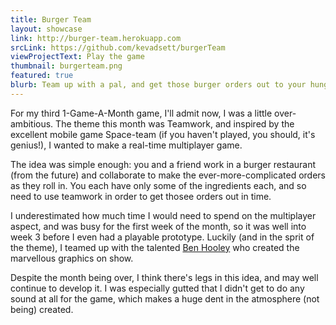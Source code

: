 ```yaml
---
title: Burger Team
layout: showcase
link: http://burger-team.herokuapp.com
srcLink: https://github.com/kevadsett/burgerTeam
viewProjectText: Play the game
thumbnail: burgerteam.png
featured: true
blurb: Team up with a pal, and get those burger orders out to your hungry customers.
---
```


For my third 1-Game-A-Month game, I'll admit now, I was a little over-ambitious. The theme this month was Teamwork, and inspired by the excellent mobile game Space-team (if you haven't played, you should, it's genius!), I wanted to make a real-time multiplayer game. 

The idea was simple enough: you and a friend work in a burger restaurant (from the future) and collaborate to make the ever-more-complicated orders as they roll in. You each have only some of the ingredients each, and so need to use teamwork in order to get thosee orders out in time.

I underestimated how much time I would need to spend on the multiplayer aspect, and was busy for the first week of the month, so it was well into week 3 before I even had a playable prototype. Luckily (and in the sprit of the theme), I teamed up with the talented [Ben Hooley](http://www.benhooleyartist.co.uk) who created the marvellous graphics on show.

Despite the month being over, I think there's legs in this idea, and may well continue to develop it. I was especially gutted that I didn't get to do any sound at all for the game, which makes a huge dent in the atmosphere (not being) created.